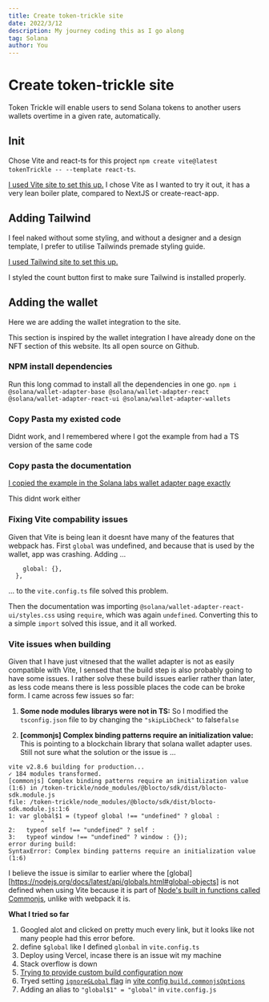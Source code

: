 ```yaml
---
title: Create token-trickle site
date: 2022/3/12
description: My journey coding this as I go along
tag: Solana
author: You
---
```


# Create token-trickle site

Token Trickle will enable users to send Solana tokens to another users wallets overtime in a given rate, automatically.

## Init

Chose Vite and react-ts for this project `npm create vite@latest tokenTrickle -- --template react-ts`.

[I used Vite site to set this up.](https://vitejs.dev/guide/#trying-vite-online)
I chose Vite as I wanted to try it out, it has a very lean boiler plate, compared to NextJS or create-react-app.

## Adding Tailwind

I feel naked without some styling, and without a designer and a design template, I prefer to utilise Tailwinds premade styling guide.

[I used Tailwind site to set this up.](https://tailwindcss.com/docs/guides/vite)

I styled the count button first to make sure Tailwind is installed properly.

## Adding the wallet

Here we are adding the wallet integration to the site.

This section is inspired by the wallet integration I have already done on the NFT section of this website. Its all open source on Github.

### NPM install dependencies

Run this long commad to install all the dependencies in one go.
`npm i @solana/wallet-adapter-base @solana/wallet-adapter-react @solana/wallet-adapter-react-ui @solana/wallet-adapter-wallets`

### Copy Pasta my existed code

Didnt work, and I remembered where I got the example from had a TS version of the same code

### Copy pasta the documentation

[I copied the example in the Solana labs wallet adapter page exactly](https://solana-labs.github.io/wallet-adapter/)

This didnt work either

### Fixing Vite compability issues

Given that Vite is being lean it doesnt have many of the features that webpack has. First `global` was undefined, and because that is used by the wallet, app was crashing. Adding ...

```define: {
    global: {},
  },
```

... to the `vite.config.ts` file solved this problem.

Then the documentation was importing `@solana/wallet-adapter-react-ui/styles.css` using `require`, which was again `undefined`. Converting this to a simple `import` solved this issue, and it all worked.

### Vite issues when building

Given that I have just vitnesed that the wallet adapter is not as easily compatible with Vite, I sensed that the build step is also probably going to have some issues. I rather solve these build issues earlier rather than later, as less code means there is less possible places the code can be broke form. I came across few issues so far:

1. **Some node modules librarys were not in TS:** So I modified the `tsconfig.json` file to by changing the `"skipLibCheck"` to false`false`

2. **[commonjs] Complex binding patterns require an initialization value:** This is pointing to a blockchain library that solana wallet adapter uses. Still not sure what the solution or the issue is ...

```
vite v2.8.6 building for production...
✓ 184 modules transformed.
[commonjs] Complex binding patterns require an initialization value (1:6) in /token-trickle/node_modules/@blocto/sdk/dist/blocto-sdk.module.js
file: /token-trickle/node_modules/@blocto/sdk/dist/blocto-sdk.module.js:1:6
1: var global$1 = (typeof global !== "undefined" ? global :
         ^
2:   typeof self !== "undefined" ? self :
3:   typeof window !== "undefined" ? window : {});
error during build:
SyntaxError: Complex binding patterns require an initialization value (1:6)

```

I believe the issue is similar to earlier where the [global][https://nodejs.org/docs/latest/api/globals.html#global-objects] is not defined when using Vite because it is part of [Node's built in functions called Commonjs](https://nodejs.org/docs/latest/api/modules.html#modules-commonjs-modules), unlike with webpack it is.

**What I tried so far**

1. Googled alot and clicked on pretty much every link, but it looks like not many people had this error before.
2. define `$global` like I defined `glonbal` in `vite.config.ts`
3. Deploy using Vercel, incase there is an issue wit my machine
4. Stack overflow is down
5. [Trying to provide custom build configuration now](https://github.com/solana-labs/wallet-adapter/blob/master/FAQ.md#babel--rollup--vite--snowpack--esbuild)
6. Tryed setting [`ignoreGLobal` flag](https://github.com/rollup/plugins/tree/master/packages/commonjs#ignoreglobal) in [vite config `build.commonjsOptions` ](https://vitejs.dev/config/#build-commonjsoptions)
7. Adding an alias to `"global$1" = "global"` in `vite.config.js`
